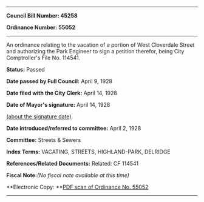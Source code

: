 

********

**Council Bill Number: 45258**
   
**Ordinance Number: 55052**
********

 An ordinance relating to the vacation of a portion of West Cloverdale Street and authorizing the Park Engineer to sign a petition therefor, being City Comptroller's File No. 114541.

**Status:** Passed
   
**Date passed by Full Council:** April 9, 1928
   
**Date filed with the City Clerk:** April 14, 1928
   
**Date of Mayor's signature:** April 14, 1928
   
[(about the signature date)](/~public/approvaldate.htm)
   
   
   
**Date introduced/referred to committee:** April 2, 1928
   
**Committee:** Streets & Sewers
   
   
**Index Terms:** VACATING, STREETS, HIGHLAND-PARK, DELRIDGE

**References/Related Documents:** Related: CF 114541

**Fiscal Note:**_(No fiscal note available at this time)_

**Electronic Copy: **[PDF scan of Ordinance No. 55052](/~archives/Ordinances/Ord_55052.pdf)

********

